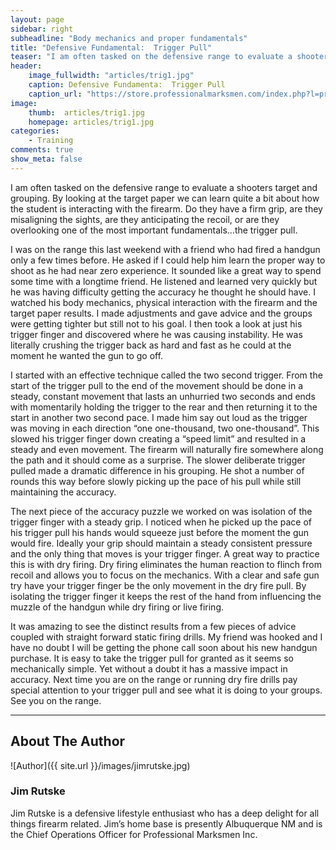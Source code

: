 ```yaml
---
layout: page
sidebar: right
subheadline: "Body mechanics and proper fundamentals"
title: "Defensive Fundamental:  Trigger Pull"
teaser: "I am often tasked on the defensive range to evaluate a shooters target and grouping..."
header:
    image_fullwidth: "articles/trig1.jpg"
    caption: Defensive Fundamenta:  Trigger Pull
    caption_url: "https://store.professionalmarksmen.com/index.php?l=product_detail&p=1"
image:
    thumb:  articles/trig1.jpg
    homepage: articles/trig1.jpg
categories:
    - Training
comments: true
show_meta: false
---
```


I am often tasked on the defensive range to evaluate a shooters target and grouping. By looking at the target paper we can learn quite a bit about how the student is interacting with the firearm. Do they have a firm grip, are they misaligning the sights, are they anticipating the recoil, or are they overlooking one of the most important fundamentals…the trigger pull. 

I was on the range this last weekend with a friend who had fired a handgun only a few times before. He asked if I could help him learn the proper way to shoot as he had near zero experience. It sounded like a great way to spend some time with a longtime friend. He listened and learned very quickly but he was having difficulty getting the accuracy he thought he should have. I watched his body mechanics, physical interaction with the firearm and the target paper results. I made adjustments and gave advice and the groups were getting tighter but still not to his goal. I then took a look at just his trigger finger and discovered where he was causing instability. He was literally crushing the trigger back as hard and fast as he could at the moment he wanted the gun to go off. 

I started with an effective technique called the two second trigger. From the start of the trigger pull to the end of the movement should be done in a steady, constant movement that lasts an unhurried two seconds and ends with momentarily holding the trigger to the rear and then returning it to the start in another two second pace. I made him say out loud as the trigger was moving in each direction “one one-thousand, two one-thousand”. This slowed his trigger finger down creating a “speed limit” and resulted in a steady and even movement. The firearm will naturally fire somewhere along the path and it should come as a surprise. The slower deliberate trigger pulled made a dramatic difference in his grouping. He shot a number of rounds this way before slowly picking up the pace of his pull while still maintaining the accuracy. 

The next piece of the accuracy puzzle we worked on was isolation of the trigger finger with a steady grip. I noticed when he picked up the pace of his trigger pull his hands would squeeze just before the moment the gun would fire. Ideally your grip should maintain a steady consistent pressure and the only thing that moves is your trigger finger. A great way to practice this is with dry firing. Dry firing eliminates the human reaction to flinch from recoil and allows you to focus on the mechanics. With a clear and safe gun try have your trigger finger be the only movement in the dry fire pull. By isolating the trigger finger it keeps the rest of the hand from influencing the muzzle of the handgun while dry firing or live firing.
 
It was amazing to see the distinct results from a few pieces of advice coupled with straight forward static firing drills. My friend was hooked and I have no doubt I will be getting the phone call soon about his new handgun purchase. It is easy to take the trigger pull for granted as it seems so mechanically simple. Yet without a doubt it has a massive impact in accuracy. Next time you are on the range or running dry fire drills pay special attention to your trigger pull and see what it is doing to your groups. See you on the range. 

________________________________________

## About The Author

![Author]({{ site.url }}/images/jimrutske.jpg)

### Jim Rutske 

Jim Rutske is a defensive lifestyle enthusiast who has a deep delight for all things firearm related. Jim’s home base is presently Albuquerque NM and is the Chief Operations Officer for Professional Marksmen Inc. 



